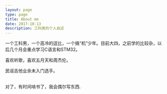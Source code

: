 ```yaml
---
layout: page
type: page
title: About me
date: 2017-10-13 
description: 工科男的个人自述
---
```

	 			
                   
一个工科男，一个高冷的逗比，一个搞“机”少年。目前大四，之前学的比较杂，以后几个月会重点学习C语言和STM32。

喜欢听歌，喜欢五月天和周杰伦。                                  

民谣吉他业余未入门选手。                                                                                                                                                                       

对了，有时间啃书了，我会偶尔写东西.



